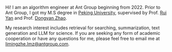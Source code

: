 
Hi! I am an algorithm engineer at Ant Group beginning from 2022. 
Prior to Ant Group, I got my M.S degree in <a href="https://english.pku.edu.cn/">Peking University</a>, supervised by Prof. <a href="http://ai.ruc.edu.cn/english/GSAI_FACULTY/28026f7425324f61991c70d279372d13.htm">Rui Yan</a> and Prof. <a href="https://www.icst.pku.edu.cn/zhaodongyan/en/">Dongyan Zhao</a>.


My research interest includes retrieval for searching, summarization, text generation and LLM for science. If you are seeking any form of academic cooperation or have any questions for me, please feel free to email me at [limingzhe.lmz@antgroup.com](mailto:limingzhe.lmz@antgroup.com).

